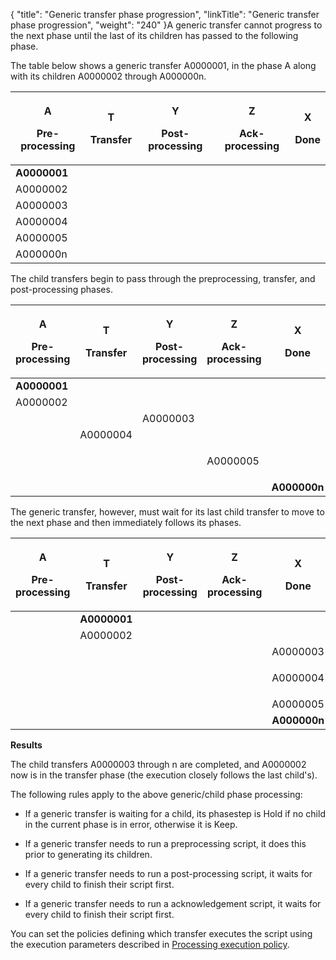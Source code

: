 {
    "title": "Generic transfer phase progression",
    "linkTitle": "Generic transfer phase progression",
    "weight": "240"
}A generic transfer cannot progress to the next phase until the last of its children has passed to the following phase.

The table below shows a generic transfer A0000001, in the phase A along with its children A0000002 through A000000n.

<table data-cellspacing="0">
<thead>
<tr class="header">
<th><p>A</p>
<p>Pre-processing</p></th>
<th><p>T</p>
<p>Transfer</p></th>
<th><p>Y</p>
<p>Post-processing</p></th>
<th><p>Z</p>
<p>Ack-processing</p></th>
<th><p>X</p>
<p>Done</p></th>
</tr>
</thead>
<tbody>
<tr class="odd">
<td><strong>A0000001</strong></td>
<td> </td>
<td> </td>
<td> </td>
<td> </td>
</tr>
<tr class="even">
<td>A0000002</td>
<td> </td>
<td> </td>
<td> </td>
<td> </td>
</tr>
<tr class="odd">
<td>A0000003</td>
<td> </td>
<td> </td>
<td> </td>
<td> </td>
</tr>
<tr class="even">
<td>A0000004</td>
<td></td>
<td></td>
<td></td>
<td></td>
</tr>
<tr class="odd">
<td>A0000005</td>
<td> </td>
<td> </td>
<td> </td>
<td> </td>
</tr>
<tr class="even">
<td>A000000n</td>
<td> </td>
<td> </td>
<td> </td>
<td> </td>
</tr>
</tbody>
</table>

The child transfers begin to pass through the preprocessing, transfer, and post-processing phases.

<table data-cellspacing="0">
<thead>
<tr class="header">
<th><p>A</p>
<p>Pre-processing</p></th>
<th><p>T</p>
<p>Transfer</p></th>
<th><p>Y</p>
<p>Post-processing</p></th>
<th><p>Z</p>
<p>Ack-processing</p></th>
<th><p>X</p>
<p>Done</p></th>
</tr>
</thead>
<tbody>
<tr class="odd">
<td><strong>A0000001</strong></td>
<td> </td>
<td> </td>
<td> </td>
<td> </td>
</tr>
<tr class="even">
<td>A0000002</td>
<td> </td>
<td> </td>
<td> </td>
<td> </td>
</tr>
<tr class="odd">
<td> </td>
<td> </td>
<td>A0000003</td>
<td> </td>
<td> </td>
</tr>
<tr class="even">
<td> </td>
<td>A0000004</td>
<td> </td>
<td> </td>
<td> </td>
</tr>
<tr class="odd">
<td> </td>
<td> </td>
<td> </td>
<td>A0000005</td>
<td><p> </p></td>
</tr>
<tr class="even">
<td> </td>
<td> </td>
<td> </td>
<td> </td>
<td><strong>A000000n</strong></td>
</tr>
</tbody>
</table>

The generic transfer, however, must wait for its last child transfer to move to the next phase and then immediately follows its phases.

<table data-cellspacing="0">
<thead>
<tr class="header">
<th><p>A</p>
<p>Pre-processing</p></th>
<th><p>T</p>
<p>Transfer</p></th>
<th><p>Y</p>
<p>Post-processing</p></th>
<th><p>Z</p>
<p>Ack-processing</p></th>
<th><p>X</p>
<p>Done</p></th>
</tr>
</thead>
<tbody>
<tr class="odd">
<td> </td>
<td><strong>A0000001</strong></td>
<td> </td>
<td> </td>
<td> </td>
</tr>
<tr class="even">
<td> </td>
<td>A0000002</td>
<td> </td>
<td> </td>
<td> </td>
</tr>
<tr class="odd">
<td> </td>
<td> </td>
<td> </td>
<td> </td>
<td>A0000003</td>
</tr>
<tr class="even">
<td> </td>
<td> </td>
<td> </td>
<td> </td>
<td><p>A0000004</p></td>
</tr>
<tr class="odd">
<td> </td>
<td> </td>
<td> </td>
<td> </td>
<td>A0000005</td>
</tr>
<tr class="even">
<td> </td>
<td> </td>
<td> </td>
<td> </td>
<td><strong>A000000n</strong></td>
</tr>
</tbody>
</table>

**Results**

The child transfers A0000003 through n are completed, and A0000002 now is in the transfer phase (the execution closely follows the last child's).

The following rules apply to the above generic/child phase processing:

-   If a generic transfer is waiting for a child, its phasestep is Hold if no child in the current phase is in error, otherwise it is Keep.
-   If a generic transfer needs to run a preprocessing script, it does this prior to generating its children.
-   If a generic transfer needs to run a post-processing script, it waits for every child to finish their script first.
-   If a generic transfer needs to run a acknowledgement script, it waits for every child to finish their script first.

You can set the policies defining which transfer executes the script using the execution parameters described in [Processing execution policy](../../about_transfer_processing/processing_exec_policy).
